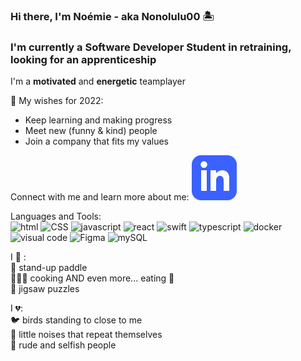 ### Hi there, I'm Noémie - aka Nonolulu00 🏝

### I'm currently a Software Developer Student in retraining, looking for an apprenticeship

I'm a **motivated** and **energetic** teamplayer  

💫 My wishes for 2022: <br/>
   * Keep learning and making progress <br/>
   * Meet new (funny & kind) people<br/>
   * Join a company that fits my values<br/>


Connect with me and learn more about me:
[<img src="https://github.com/Nonolulu00/Nonolulu00/blob/main/img/iconmonstr-linkedin-3-72.png"/>](https://www.linkedin.com/in/noemieragot)


Languages and Tools:<br/>
<img alt="html" width="26px" src="https://cdn.jsdelivr.net/gh/devicons/devicon/icons/html5/html5-original.svg" />
<img alt="CSS" width="26px" src="https://cdn.jsdelivr.net/gh/devicons/devicon/icons/css3/css3-original.svg" />
<img alt="javascript" width="26px" src="https://cdn.jsdelivr.net/gh/devicons/devicon/icons/javascript/javascript-plain.svg" />
<img alt="react" width="26px" src="https://cdn.jsdelivr.net/gh/devicons/devicon/icons/react/react-original.svg" />
<img alt="swift" width="26px" src="https://cdn.jsdelivr.net/gh/devicons/devicon/icons/swift/swift-original.svg" />
<img alt="typescript" width="26px" src="https://cdn.jsdelivr.net/gh/devicons/devicon/icons/typescript/typescript-original.svg" />
<img alt="docker" width="26px" src="https://cdn.jsdelivr.net/gh/devicons/devicon/icons/docker/docker-original.svg" />
<img alt="visual code" width="26px" src="https://cdn.jsdelivr.net/gh/devicons/devicon/icons/vscode/vscode-original.svg" />
<img alt="Figma" width="26px" src="https://cdn.jsdelivr.net/gh/devicons/devicon/icons/figma/figma-original.svg" />
<img alt="mySQL" width="26px" src="https://cdn.jsdelivr.net/gh/devicons/devicon/icons/mysql/mysql-original-wordmark.svg" />

I 💛 :<br/>
   🌊 stand-up paddle<br/>
   👩🏻‍🍳 cooking AND even more... eating 🍝 <br/>
   🧩 jigsaw puzzles<br/>

I 💔:<br/>
   🐦 birds standing to close to me<br/>
   🤯 little noises that repeat themselves<br/>
🤬 rude and selfish people<br/>
